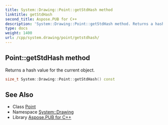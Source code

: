 ```yaml
---
title: System::Drawing::Point::getStdHash method
linktitle: getStdHash
second_title: Aspose.PUB for C++
description: 'System::Drawing::Point::getStdHash method. Returns a hash value for the current object in C++.'
type: docs
weight: 1400
url: /cpp/system.drawing/point/getstdhash/
---
```

## Point::getStdHash method


Returns a hash value for the current object.

```cpp
size_t System::Drawing::Point::getStdHash() const
```

## See Also

* Class [Point](../)
* Namespace [System::Drawing](../../)
* Library [Aspose.PUB for C++](../../../)
